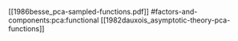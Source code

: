 [[1986besse_pca-sampled-functions.pdf]]
#factors-and-components:pca:functional
[[1982dauxois_asymptotic-theory-pca-functions]]

